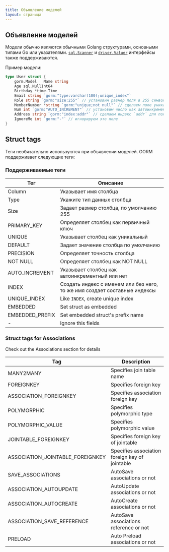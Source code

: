 ```yaml
---
title: Объявление моделей
layout: страница
---
```

## Объявление моделей

Модели обычно являются обычными Golang структурами, основными типами Go или указателями. [`sql.Scanner`](https://golang.org/pkg/database/sql/#Scanner) и [`driver.Valuer`](https://golang.org/pkg/database/sql/driver/#Valuer) интерфейсы также поддерживаются.

Пример модели:

```go
type User struct {   
    gorm.Model   Name string   
    Age sql.NullInt64   
    Birthday *time.Time   
    Email string `gorm:"type:varchar(100);unique_index"`   
    Role string `gorm:"size:255"` // установим размер поля в 255 символов   
    MemberNumber *string `gorm:"unique;not null"` // сделаем поле уникальным и не null
    Num int `gorm:"AUTO_INCREMENT"` // установим число как автоинкремент
    Address string `gorm:"index:addr"` // сделаем индекс `addr` для поля
    IgnoreMe int `gorm:"-"` // игнорируем это поле
}
```

## Struct tags

Теги необязательно используются при объявлении моделей. GORM поддерживает следующие теги:

### Поддерживаемые теги

| Тег             | Описание                                                                  |
| --------------- | ------------------------------------------------------------------------- |
| Column          | Указывает имя столбца                                                     |
| Type            | Укажите тип данных столбца                                                |
| Size            | Задает размер столбца, по умолчанию 255                                   |
| PRIMARY_KEY     | Определяет столбец как первичный ключ                                     |
| UNIQUE          | Указывает столбец как уникальный                                          |
| DEFAULT         | Задает значение столбца по умолчанию                                      |
| PRECISION       | Определяет точность столбца                                               |
| NOT NULL        | Определяет столбец как NOT NULL                                           |
| AUTO_INCREMENT  | Указывает столбец как автоинкрементный или нет                            |
| INDEX           | Создать индекс с именем или без него, то же имя создает составные индексы |
| UNIQUE_INDEX    | Like `INDEX`, create unique index                                         |
| EMBEDDED        | Set struct as embedded                                                    |
| EMBEDDED_PREFIX | Set embedded struct's prefix name                                         |
| -               | Ignore this fields                                                        |

### Struct tags for Associations

Check out the Associations section for details

| Tag                                | Description                                    |
| ---------------------------------- | ---------------------------------------------- |
| MANY2MANY                          | Specifies join table name                      |
| FOREIGNKEY                         | Specifies foreign key                          |
| ASSOCIATION_FOREIGNKEY             | Specifies association foreign key              |
| POLYMORPHIC                        | Specifies polymorphic type                     |
| POLYMORPHIC_VALUE                  | Specifies polymorphic value                    |
| JOINTABLE_FOREIGNKEY               | Specifies foreign key of jointable             |
| ASSOCIATION_JOINTABLE_FOREIGNKEY | Specifies association foreign key of jointable |
| SAVE_ASSOCIATIONS                  | AutoSave associations or not                   |
| ASSOCIATION_AUTOUPDATE             | AutoUpdate associations or not                 |
| ASSOCIATION_AUTOCREATE             | AutoCreate associations or not                 |
| ASSOCIATION_SAVE_REFERENCE       | AutoSave associations reference or not         |
| PRELOAD                            | Auto Preload associations or not               |
